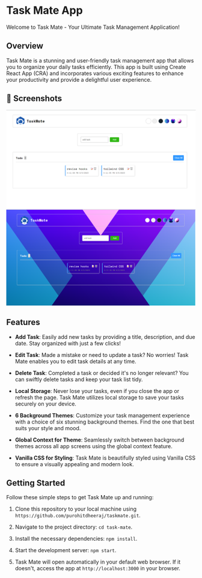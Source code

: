 # Task Mate App

Welcome to Task Mate - Your Ultimate Task Management Application!

## Overview

Task Mate is a stunning and user-friendly task management app that allows you to organize your daily tasks efficiently. This app is built using Create React App (CRA) and incorporates various exciting features to enhance your productivity and provide a delightful user experience.

## 📸 Screenshots
![ss1](ss1.png)
![ss2](ss2.png)

## Features

- **Add Task**: Easily add new tasks by providing a title, description, and due date. Stay organized with just a few clicks!

- **Edit Task**: Made a mistake or need to update a task? No worries! Task Mate enables you to edit task details at any time.

- **Delete Task**: Completed a task or decided it's no longer relevant? You can swiftly delete tasks and keep your task list tidy.

- **Local Storage**: Never lose your tasks, even if you close the app or refresh the page. Task Mate utilizes local storage to save your tasks securely on your device.

- **6 Background Themes**: Customize your task management experience with a choice of six stunning background themes. Find the one that best suits your style and mood.

- **Global Context for Theme**: Seamlessly switch between background themes across all app screens using the global context feature.

- **Vanilla CSS for Styling**: Task Mate is beautifully styled using Vanilla CSS to ensure a visually appealing and modern look.

## Getting Started

Follow these simple steps to get Task Mate up and running:

1. Clone this repository to your local machine using `https://github.com/purohitdheeraj/taskmate.git`.

2. Navigate to the project directory: `cd task-mate`.

3. Install the necessary dependencies: `npm install`.

4. Start the development server: `npm start`.

5. Task Mate will open automatically in your default web browser. If it doesn't, access the app at `http://localhost:3000` in your browser.

